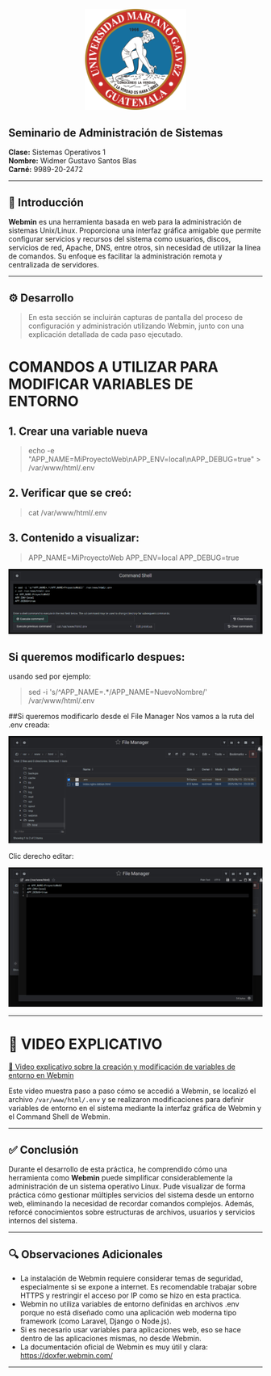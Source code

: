 
<p align="center">
  <img src="Img/Umg.png" alt="UMG Logo" width="200"/>
</p>

## Seminario de Administración de Sistemas  
**Clase:** Sistemas Operativos 1  
**Nombre:** Widmer Gustavo Santos Blas  
**Carné:** 9989-20-2472  

---

## 📌 Introducción

**Webmin** es una herramienta basada en web para la administración de sistemas Unix/Linux. Proporciona una interfaz gráfica amigable que permite configurar servicios y recursos del sistema como usuarios, discos, servicios de red, Apache, DNS, entre otros, sin necesidad de utilizar la línea de comandos. Su enfoque es facilitar la administración remota y centralizada de servidores.

---

## ⚙️ Desarrollo

> En esta sección se incluirán capturas de pantalla del proceso de configuración y administración utilizando Webmin, junto con una explicación detallada de cada paso ejecutado.

# COMANDOS A UTILIZAR PARA MODIFICAR VARIABLES DE ENTORNO   
## 1. Crear una variable nueva
>echo -e "APP_NAME=MiProyectoWeb\nAPP_ENV=local\nAPP_DEBUG=true" > /var/www/html/.env
## 2. Verificar que se creó:
>cat /var/www/html/.env
## 3. Contenido a visualizar:
>APP_NAME=MiProyectoWeb
APP_ENV=local
APP_DEBUG=true

<p align="left">
  <img src="Img/informacionVariable.png" alt="informacion" />
</p>


## Si queremos modificarlo despues:
usando sed por ejemplo:
>sed -i 's/^APP_NAME=.*/APP_NAME=NuevoNombre/' /var/www/html/.env

##Si queremos modificarlo desde el File Manager
Nos vamos a la ruta del .env creada:
<p align="left">
  <img src="Img/pathDeVariable.png" alt="informacion" />
</p>
Clic derecho editar:
<p align="left">
  <img src="Img/edicionVariableFIleManager.png" alt="informacion" />
</p>

---
# 🎥 VIDEO EXPLICATIVO

[🎥 Video explicativo sobre la creación y modificación de variables de entorno en Webmin](https://drive.google.com/file/d/1m3Zg4Sn3iFsrhbr7z7r6pZnSWV_uKY1x/view?usp=sharing)

Este video muestra paso a paso cómo se accedió a Webmin, se localizó el archivo `/var/www/html/.env` y se realizaron modificaciones para definir variables de entorno en el sistema mediante la interfaz gráfica de Webmin y el Command Shell de Webmin.

---




## ✅ Conclusión

Durante el desarrollo de esta práctica, he comprendido cómo una herramienta como **Webmin** puede simplificar considerablemente la administración de un sistema operativo Linux. Pude visualizar de forma práctica cómo gestionar múltiples servicios del sistema desde un entorno web, eliminando la necesidad de recordar comandos complejos. Además, reforcé conocimientos sobre estructuras de archivos, usuarios y servicios internos del sistema.

---

## 🔍 Observaciones Adicionales

- La instalación de Webmin requiere considerar temas de seguridad, especialmente si se expone a internet. Es recomendable trabajar sobre HTTPS y restringir el acceso por IP como se hizo en esta practica.
- Webmin no utiliza variables de entorno definidas en archivos .env porque no está diseñado como una aplicación web moderna tipo framework (como Laravel, Django o Node.js).
- Si es necesario usar variables para aplicaciones web, eso se hace dentro de las aplicaciones mismas, no desde Webmin.
- La documentación oficial de Webmin es muy útil y clara: https://doxfer.webmin.com/
---


